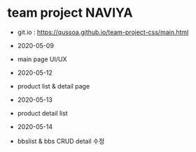 # team project NAVIYA

- git.io : https://qussoa.github.io/team-project-css/main.html

* 2020-05-09

- main page UI/UX

* 2020-05-12

- product list & detail page

* 2020-05-13

- product detail list

* 2020-05-14

- bbslist & bbs CRUD detail 수정
